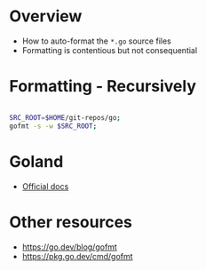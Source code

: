 # Overview
- How to auto-format the `*.go` source files
- Formatting is contentious but not consequential


# Formatting - Recursively
```sh

SRC_ROOT=$HOME/git-repos/go;
gofmt -s -w $SRC_ROOT;
```


# Goland
- [Official docs](https://www.jetbrains.com/help/go/reformat-and-rearrange-code.html#reformat_code)


# Other resources
- https://go.dev/blog/gofmt
- https://pkg.go.dev/cmd/gofmt
